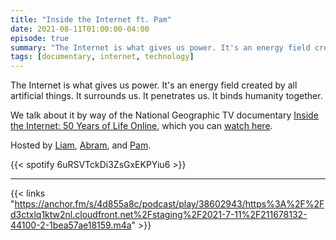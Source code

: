 ```yaml
---
title: "Inside the Internet ft. Pam"
date: 2021-08-11T01:00:00-04:00
episode: true
summary: "The Internet is what gives us power. It's an energy field created by all artificial things. It surrounds us. It penetrates us. It binds humanity together."
tags: [documentary, internet, technology]
---
```


The Internet is what gives us power. It's an energy field created by all artificial things. It surrounds us. It penetrates us. It binds humanity together.

We talk about it by way of the National Geographic TV documentary [Inside the Internet: 50 Years of Life Online](https://letterboxd.com/film/inside-the-internet-50-years-of-life-online/), which you can [watch here](https://streamtape.com/v/4BkD0KRwyaCKQmG).

Hosted by [Liam](https://twitter.com/LegoRacers2), [Abram](https://twitter.com/abnormcore), and [Pam](https://twitter.com/buzzfeedjenny).

{{< spotify 6uRSVTckDi3ZsGxEKPYiu6 >}}

---

{{< links "https://anchor.fm/s/4d855a8c/podcast/play/38602943/https%3A%2F%2Fd3ctxlq1ktw2nl.cloudfront.net%2Fstaging%2F2021-7-11%2F211678132-44100-2-1bea57ae18159.m4a" >}}
